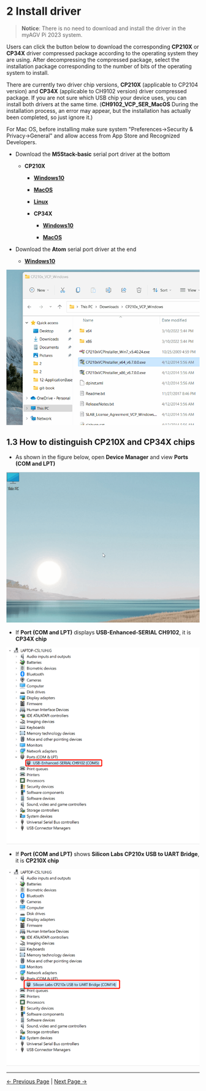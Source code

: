 # 2 Install driver

> **Notice**: There is no need to download and install the driver in the myAGV Pi 2023 system.

Users can click the button below to download the corresponding **CP210X** or **CP34X** driver compressed package according to the operating system they are using. After decompressing the compressed package, select the installation package corresponding to the number of bits of the operating system to install.

There are currently two driver chip versions, **CP210X** (applicable to CP2104 version) and **CP34X** (applicable to CH9102 version) driver compressed package. If you are not sure which USB chip your device uses, you can install both drivers at the same time. (**CH9102_VCP_SER_MacOS** During the installation process, an error may appear, but the installation has actually been completed, so just ignore it.)

For Mac OS, before installing make sure system "Preferences->Security & Privacy->General" and allow access from App Store and Recognized Developers.



- Download the **M5Stack-basic** serial port driver at the bottom

  - **CP210X**
    - [ **Windows10** ](https://download.elephantrobotics.com/software/drivers/CP210x_VCP_Windows.zip)
    - [ **MacOS** ](https://download.elephantrobotics.com/software/drivers/CP210x_VCP_MacOS.zip)
    - [ **Linux** ](https://download.elephantrobotics.com/software/drivers/CP210x_VCP_Linux.zip)

    - **CP34X**

      - [ **Windows10** ](https://download.elephantrobotics.com/software/drivers/CH9102_VCP_SER_Windows.exe)

      - [ **MacOS** ](https://download.elephantrobotics.com/software/drivers/CH9102_VCP_MacOS.zip)



- Download the **Atom** serial port driver at the end

  - [ **Windows10** ](https://download.elephantrobotics.com/software/drivers/CDM21228_Setup.zip)


![P210X_install](../../../resources/5-BasicApplication/5.2/5.2.2/img/4.1.1.2-CP210X_install.gif)



## 1.3 How to distinguish CP210X and CP34X chips

- As shown in the figure below, open **Device Manager** and view **Ports (COM and LPT)**

![frimware_check](../../../resources/5-BasicApplication/5.2/5.2.2/img/4.1.1.3-firmware_check.gif)

  * If **Port (COM and LPT)** displays **USB-Enhanced-SERIAL CH9102**, it is **CP34X chip**

![CP34X](../../../resources/5-BasicApplication/5.2/5.2.2/img/4.1.1.3-CP34X.jpg)

  * If **Port (COM and LPT)** shows **Silicon Labs CP210x USB to UART Bridge**, it is **CP210X chip**

![CP210C](../../../resources/5-BasicApplication/5.2/5.2.2/img/4.1.1.3-CP210X.jpg)

---
[← Previous Page](./1-setup.md) | [Next Page →](./3-flash_firmwares.md)